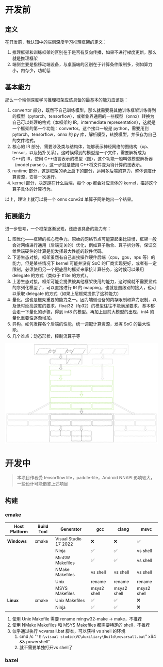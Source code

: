 # 开发前

## 定义

在开发前，我认知中的端侧深度学习推理框架的定义：

1. 推理框架和训练框架的区别在于是否有反向传播，如果不进行梯度更新，那么就是推理框架
2. 端侧主要是指移动端设备，与桌面端的区别在于计算条件限制多，例如算力小，内存少，功耗低

## 基本能力

那么一个端侧深度学习推理框架应该具备的最基本的能力应该是：

1. convertor 部分，既然不自己训练模型，那么就需要将其他训练框架训练得到的模型（pytorch，tensorflow），或者业界通用的一些模型（onnx）转换为自己可以处理的格式（本框架的 IR，intermediate representation），这就是一个框架的第一个功能：convertor。这个接口一般是 python，需要用到 pytorch，tensorflow，onnx 的 py 库，解析模型，转换模型，并保存为自己的文件格式。
2. 核心的 IR 部分，需要涉及类与结构体，能够表示神经网络的图结构（op、tensor，以及拓扑关系）。这时候得到的模型是一个文件，需要解析成为 C++的 IR，使用 C++语言表示的模型（图），这个功能一般叫做模型解析器（model parser），这一步就是使用 C++将文件变为待计算的图表示。
3. runtime 部分，这是框架的承上启下的部分，运用多后端的算力，整体调度计算资源，安排一次运行。
4. kernel 部分，决定跑在什么后端，每个 op 都会对应具体的 kernel，描述这个算子具体的计算行为。

以上，理论上就可以将一个 onnx conv2d 单算子网络跑出一个结果。

## 拓展能力

进一步思考，一个框架逐渐发现，还应该具备的能力有：

1. 图优化——框架的核心竞争力。原始的网络节点可能算起来比较慢，框架一般会对网络进行通用（后端无关的）优化，例如算子融合、算子拆分等，保证交给后端硬件的计算是能发挥最大性能的软件代码。
2. 下游生态对接，框架虽然有自己直接操作硬件后端（cpu，gpu，npu 等）的能力，但是某些情况下 kernel 可能并没有 SoC 的厂商实现更好，或者有一定限制，必须使用另一个更底层的框架来承接计算任务，这时候可以采用 delegate 的方式（类似于 tflite 的方式）。
3. 上游生态对接，框架可能会提供被其他框架使用的能力，这时候就不需要显式的序列化模型了，可以直接进行 IR 的 mapping，也就是图级别的接入，也可以采取 delegate 的方式（如果上层框架提供了这种能力）
4. 量化，这也是框架重要的能力之一。因为端侧设备的内存限制和算力限制，以及低时延高速度的要求，float32（fp32）的模型往往不能满足要求，基本都会走一下量化的步骤，得到 int8 的模型。再加上目前大模型的出现，int4 的量化重要性逐渐增加。
5. 异构。如何发挥各个后端的性能，统一调配计算资源，发挥 SoC 的最大性能。
6. 几个难点：动态形状，控制流算子等

![MiniNN](../assets/mininn.svg)

# 开发中

> 本项目作者受 tensorflow lite，paddle-lite，Android NNAPI 影响较大，一些设计可能借鉴上述项目

## 构建

### cmake

| Host Platform | Build Tool | Generator             | gcc         | clang       | msvc        |
| ------------- | ---------- | --------------------- | ----------- | ----------- | ----------- |
| **Windows**   | cmake      | Visual Studio 17 2022 | ❌          | ❌          | ✅          |
|               |            | Ninja                 | ✅          | ✅          | vs shell    |
|               |            | MinGW Makefiles       | ✅          | ✅          | vs shell    |
|               |            | NMake Makefiles       | vs shell    | vs shell    | vs shell    |
|               |            | Unix                  | rename      | rename      | rename      |
|               |            | MSYS Makefiles        | msys2 shell | msys2 shell | msys2 shell |
| **Linux**     | cmake      | Unix Makefiles        | ✅          | ✅          | ❌          |
|               |            | Ninja                 | ✅          | ✅          | ❌          |

1. 使用 Unix Makefile 需要 rename mingw32-make -> make，不推荐
2. 使用 NMake Makefiles 和 MSYS Makefiles 都需要特定的 shell，不推荐
3. 似乎通过执行 vcvarsall.bat 脚本，可以获得 vs shell 的环境
   1. cmd /c "`"E:\visual studio\VC\Auxiliary\Build\vcvarsall.bat`" x64 && powershell"
   2. 就不需要单独打开vs shell了

### bazel
